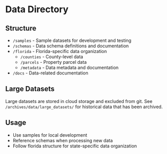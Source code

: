 # Data Directory

## Structure
- `/samples` - Sample datasets for development and testing
- `/schemas` - Data schema definitions and documentation
- `/florida` - Florida-specific data organization
  - `/counties` - County-level data
  - `/parcels` - Property parcel data
  - `/metadata` - Data metadata and documentation
- `/docs` - Data-related documentation

## Large Datasets
Large datasets are stored in cloud storage and excluded from git.
See `/archives/data/large_datasets/` for historical data that has been archived.

## Usage
- Use samples for local development
- Reference schemas when processing new data
- Follow florida structure for state-specific data organization